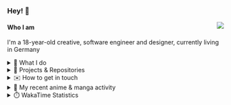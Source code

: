 ### Hey! 👋

[<img src="https://lanyard-profile-readme.vercel.app/api/228965621478588416" align="right">](https://discord.com/users/228965621478588416)

#### Who I am

I'm a 18-year-old creative, software engineer and designer, currently living in Germany

<details>
  <summary>💼 What I do</summary>

I currently am working on starting a publishing and management company for creatives.
I also am creative lead, community manager, and web developer at the Minecraft Server [Xenyria](https://xenyria.net) and the team behind it, [Pixelground Labs](https://pixelgroundlabs.com).
</details>

<details>
  <summary>📁 Projects & Repositories</summary>

<table>
    <thead>
        <tr>
            <th colspan=2>Svelte Libraries</th>
        </tr>
    </thead>
    <tbody>
        <tr>
            <td><a href="https://github.com/pixelgroundlabs/svelte-skinview3d">pixelgroundlabs/svelte-skinview3d</a></td>
            <td>A svelte component for rendering Minecraft SKins in 3D based on <a href="https://github.com/bs-community/skinview3d">skinview3d</a></td>
        </tr>
    </tbody>
    <thead>
        <tr>
            <th colspan=2>Minecraft Mods</th>
        </tr>
    </thead>
    <tbody>
        <tr>
            <td><a href="https://github.com/XenyriaNET/xeem">Xenyria Experience Enhancement Mod</a></td>
            <td>A client-side Minecraft Mod aiming to improve the experience on the Xenyria Minecraft Server</td>
        </tr>
    </tbody>
    <thead>
        <tr>
            <th colspan=2>Old Stuff</th>
        </tr>
    </thead>
    <tbody>
        <tr>
            <td><a href="https://github.com/OfficialCRUGG/lwstatus">lwstatus</a></td>
            <td>Lightweight webserver exposing various system metrics as a JSON endpoint and frontend</td>
        </tr>
        <tr>
            <td><a href="https://github.com/OfficialCRUGG/cfddns">cfddns / cloudflare-dyndns</a></td>
            <td>Simple application to run in the background that regularly checks for IP address changes and updates specific Cloudflare DNS Records accordingly. <s><i>Not sure how this still works...</i></s></td>
        </tr>
    </tbody>
</table>

</details>

<details>
  <summary>✉️ How to get in touch</summary>
  
> Sorted by how quickly you can expect a reply
- [Hit me up on Discord](https://discord.com/users/228965621478588416)
- [Hit me up on Twitter](https://twitter.com/cruggdev)
- [Send me a mail](mailto:me@crg.sh)
</details>


<details>
  <summary>🌸 My recent anime & manga activity</summary>
  
<!-- ANILIST_ACTIVITY:start -->

-   📺 Watched episode 2 - 3 of [The Dangers in My Heart](https://anilist.co/anime/153152) (22:25, 12 June 2024)
-   📖 Read chapter 3 of [Is Love the Answer?](https://anilist.co/manga/140324) (18:41, 12 June 2024)
-   📖 Read chapter 1 of [Is Love the Answer?](https://anilist.co/manga/140324) (11:48, 11 June 2024)
-   📺 Plans to watch [SPY×FAMILY Season 3](https://anilist.co/anime/177937) (12:17, 09 June 2024)
-   📺 Plans to watch [My Deer Friend Nokotan](https://anilist.co/anime/175977) (00:34, 06 June 2024)

<!-- ANILIST_ACTIVITY:end -->
</details>

<details>
  <summary>⏱️ WakaTime Statistics</summary>

<!--START_SECTION:waka-->

```txt
From: 04 June 2024 - To: 11 June 2024

Svelte        12 hrs 3 mins   ██████████░░░░░░░░░░░░░░░   40.57 %
TypeScript    4 hrs 43 mins   ████░░░░░░░░░░░░░░░░░░░░░   15.91 %
Markdown      4 hrs 6 mins    ███▒░░░░░░░░░░░░░░░░░░░░░   13.83 %
JSON          2 hrs 3 mins    █▓░░░░░░░░░░░░░░░░░░░░░░░   06.93 %
YAML          1 hr 38 mins    █▒░░░░░░░░░░░░░░░░░░░░░░░   05.55 %
```

<!--END_SECTION:waka-->
</details>
